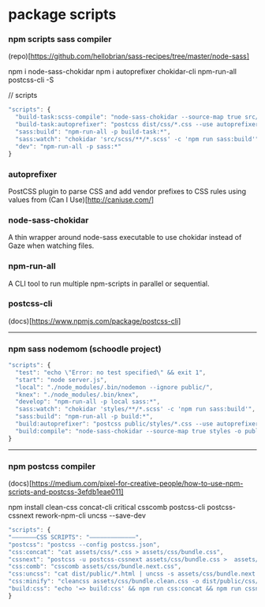 package scripts
===============



### npm scripts sass compiler

(repo)[https://github.com/hellobrian/sass-recipes/tree/master/node-sass]

npm i node-sass-chokidar
npm i autoprefixer chokidar-cli npm-run-all postcss-cli -S

// scripts
```javascript
"scripts": {
  "build-task:scss-compile": "node-sass-chokidar --source-map true src/scss/ -o dist/css",
  "build-task:autoprefixer": "postcss dist/css/*.css --use autoprefixer -d dist/css",
  "sass:build": "npm-run-all -p build-task:*",
  "sass:watch": "chokidar 'src/scss/**/*.scss' -c 'npm run sass:build'",
  "dev": "npm-run-all -p sass:*"
}
```


### autoprefixer

PostCSS plugin to parse CSS and add vendor prefixes to CSS rules using values from (Can I Use)[http://caniuse.com/]

### node-sass-chokidar

A thin wrapper around node-sass executable to use chokidar instead of Gaze when watching files.

### npm-run-all

A CLI tool to run multiple npm-scripts in parallel or sequential.

### postcss-cli

(docs)[https://www.npmjs.com/package/postcss-cli]





--------------------------------------


### npm sass nodemom (schoodle project)


```javascript
"scripts": {
  "test": "echo \"Error: no test specified\" && exit 1",
  "start": "node server.js",
  "local": "./node_modules/.bin/nodemon --ignore public/",
  "knex": "./node_modules/.bin/knex",
  "develop": "npm-run-all -p local sass:*",
  "sass:watch": "chokidar 'styles/**/*.scss' -c 'npm run sass:build'",
  "sass:build": "npm-run-all -p build:*",
  "build:autoprefixer": "postcss public/styles/*.css --use autoprefixer -d public/styles",
  "build:compile": "node-sass-chokidar --source-map true styles -o public/styles"
}
```



----------------------------------




### npm postcss compiler

(docs)[https://medium.com/pixel-for-creative-people/how-to-use-npm-scripts-and-postcss-3efdb1eae011]

npm install clean-css concat-cli critical csscomb postcss-cli postcss-cssnext rework-npm-cli uncss --save-dev

```javascript
"scripts": {
"–––––––CSS SCRIPTS": "–––––––––––––",
"postcss": "postcss --config postcss.json",
"css:concat": "cat assets/css/*.css > assets/css/bundle.css",
"cssnext": "postcss -u postcss-cssnext assets/css/bundle.css >  assets/css/bundle.next.css",
"css:comb": "csscomb assets/css/bundle.next.css",
"css:uncss": "cat dist/public/*.html | uncss -s assets/css/bundle.next.css > assets/css/bundle.clean.css",
"css:minify": "cleancss assets/css/bundle.clean.css -o dist/public/css/bundle.min.css  && rm assets/css/bundle.*",
"build:css": "echo '=> build:css' && npm run css:concat && npm run cssnext && npm run css:comb  && npm run css:uncss && npm run css:minify"
}
```



























